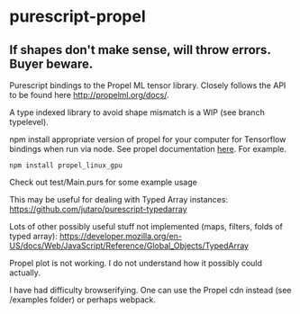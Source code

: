 # purescript-propel


## If shapes don't make sense, will throw errors. Buyer beware.
Purescript bindings to the Propel ML tensor library. Closely follows the API to be found here http://propelml.org/docs/.

A type indexed library to avoid shape mismatch is a WIP (see branch typelevel).

npm install appropriate version of propel for your computer for Tensorflow bindings when run via node. See propel documentation [here](https://github.com/propelml/propel). For example.

```npm install propel_linux_gpu```

Check out test/Main.purs for some example usage

This may be useful for dealing with Typed Array instances:
https://github.com/jutaro/purescript-typedarray

Lots of other possibly useful stuff not implemented (maps, filters, folds of typed array):
https://developer.mozilla.org/en-US/docs/Web/JavaScript/Reference/Global_Objects/TypedArray

Propel plot is not working. I do not understand how it possibly could actually.

I have had difficulty browserifying. One can use the Propel cdn instead (see /examples folder) or perhaps webpack.
